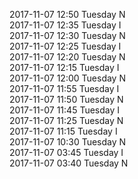 2017-11-07 12:50 Tuesday  N  
2017-11-07 12:35 Tuesday  I  
2017-11-07 12:30 Tuesday  N  
2017-11-07 12:25 Tuesday  I  
2017-11-07 12:20 Tuesday  N  
2017-11-07 12:15 Tuesday  I  
2017-11-07 12:00 Tuesday  N  
2017-11-07 11:55 Tuesday  I  
2017-11-07 11:50 Tuesday  N  
2017-11-07 11:45 Tuesday  I  
2017-11-07 11:25 Tuesday  N  
2017-11-07 11:15 Tuesday  I  
2017-11-07 10:30 Tuesday  N  
2017-11-07 03:45 Tuesday  I  
2017-11-07 03:40 Tuesday  N  
